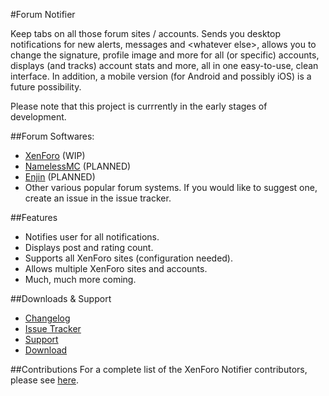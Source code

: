 #Forum Notifier

Keep tabs on all those forum sites / accounts. Sends you desktop notifications for new alerts, messages and \<whatever else\>, allows you to change the signature, profile image and more for all (or specific) accounts, displays (and tracks) account stats and more, all in one easy-to-use, clean interface. In addition, a mobile version (for Android and possibly iOS) is a future possibility.

Please note that this project is currrently in the early stages of development.

##Forum Softwares:
- [XenForo](https://xenforo.com) (WIP)
- [NamelessMC](https://namelessmc.com) (PLANNED)
- [Enjin](http://www.enjin.com/) (PLANNED)
- Other various popular forum systems. If you would like to suggest one, create an issue in the issue tracker.

##Features
- Notifies user for all notifications.
- Displays post and rating count.
- Supports all XenForo sites (configuration needed).
- Allows multiple XenForo sites and accounts.
- Much, much more coming.

##Downloads & Support
- [Changelog](changelog.md)
- [Issue Tracker](https://github.com/Cldfire/XenForo-Notifier/issues)
- [Support](http://irc.spi.gt/iris/?nick=&channels=spigotnotifier)
- [Download](https://github.com/Cldfire/XenForo-Notifier/releases)

##Contributions
For a complete list of the XenForo Notifier contributors, please see [here](https://github.com/Cldfire/XenForo-Notifier/graphs/contributors).




